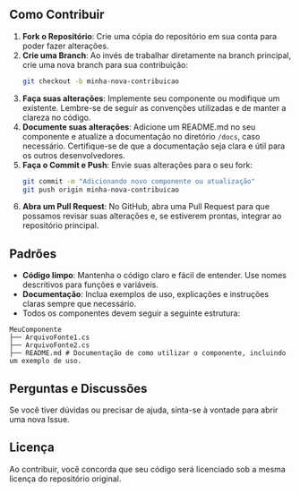 ## Como Contribuir

1. **Fork o Repositório**: Crie uma cópia do repositório em sua conta para poder fazer alterações.
2. **Crie uma Branch**: Ao invés de trabalhar diretamente na branch principal, crie uma nova branch para sua contribuição:
   ```bash
   git checkout -b minha-nova-contribuicao
   ```
3. **Faça suas alterações**: Implemente seu componente ou modifique um existente. Lembre-se de seguir as convenções utilizadas e de manter a clareza no código.
4. **Documente suas alterações**: Adicione um README.md no seu componente e atualize a documentação no diretório `/docs`, caso necessário. Certifique-se de que a documentação seja clara e útil para os outros desenvolvedores.
5. **Faça o Commit e Push**: Envie suas alterações para o seu fork:
   ```bash
   git commit -m "Adicionando novo componente ou atualização"
   git push origin minha-nova-contribuicao
   ```
6. **Abra um Pull Request**: No GitHub, abra uma Pull Request para que possamos revisar suas alterações e, se estiverem prontas, integrar ao repositório principal.

## Padrões

- **Código limpo**: Mantenha o código claro e fácil de entender. Use nomes descritivos para funções e variáveis.
- **Documentação**: Inclua exemplos de uso, explicações e instruções claras sempre que necessário.
- Todos os componentes devem seguir a seguinte estrutura:
```
MeuComponente
├── ArquivoFonte1.cs
├── ArquivoFonte2.cs
├── README.md # Documentação de como utilizar o componente, incluindo um exemplo de uso.
```

## Perguntas e Discussões

Se você tiver dúvidas ou precisar de ajuda, sinta-se à vontade para abrir uma nova Issue.

## Licença

Ao contribuir, você concorda que seu código será licenciado sob a mesma licença do repositório original.
